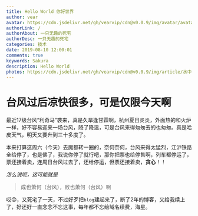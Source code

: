 ```yaml
---
title: Hello World 你好世界
author: vear
avatar: https://cdn.jsdelivr.net/gh/vearvip/cdn@v0.0.9/img/avatar/avatar.webp
authorLink: /
authorAbout: 一只无趣的死宅
authorDesc: 一只无趣的死宅
categories: 技术
date: 2019-08-10 12:00:01
comments: true
keywords: Sakura
description: Hello World
photos: https://cdn.jsdelivr.net/gh/vearvip/cdn@v0.0.9/img/article/水中的鱼.webp
---
```

# 台风过后凉快很多，可是仅限今天啊

最近17级台风“利奇马”袭来，真是久旱逢甘霖啊，杭州夏日炎炎，外面热的和火炉一样，好不容易迎来一场台风，降了降温，可是台风来得匆匆去的也匆匆。真是哈皮天气，明天又要升到三十多度了。

本来打算这周六（今天）去魔都转一圈的，奈何奈何，台风来得太猛烈，江沪铁路全给停了，也是佛了，我说你停了就行吧，那你把票也给停售啊，列车都停运了，票还接着卖，连周日台风过去了，还给停运，但票还接着卖，**贪心**！！

*怎么说呢，这可能就是*
> 成也萧何（台风），败也萧何（台风）啊

哎😌，又死宅了一天，不过好歹把`blog`建起来了，断了2年的博客，又给我续上了，好还好一直念念不忘这事，每年都不忘给域名续费，海星。

